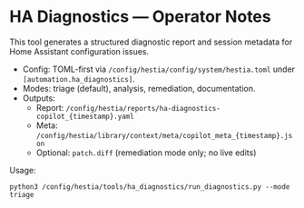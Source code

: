 # HA Diagnostics — Operator Notes

This tool generates a structured diagnostic report and session metadata for Home Assistant configuration issues.

- Config: TOML-first via `/config/hestia/config/system/hestia.toml` under `[automation.ha_diagnostics]`.
- Modes: triage (default), analysis, remediation, documentation.
- Outputs:
  - Report: `/config/hestia/reports/ha-diagnostics-copilot_{timestamp}.yaml`
  - Meta: `/config/hestia/library/context/meta/copilot_meta_{timestamp}.json`
  - Optional: `patch.diff` (remediation mode only; no live edits)

Usage:

```
python3 /config/hestia/tools/ha_diagnostics/run_diagnostics.py --mode triage
```
